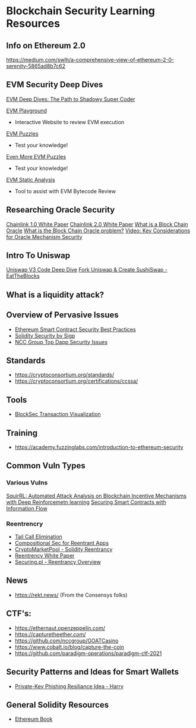 # Blockchain Security Learning Resources

## Info on Ethereum 2.0
https://medium.com/swlh/a-comprehensive-view-of-ethereum-2-0-serenity-5865ad8b7c62

## EVM Security Deep Dives
[EVM Deep Dives: The Path to Shadowy Super Coder](https://noxx.substack.com/p/evm-deep-dives-the-path-to-shadowy?s=r)

[EVM Playground](https://www.evm.codes/playground)
- Interactive Website to review EVM execution

[EVM Puzzles](https://github.com/fvictorio/evm-puzzles)
- Test your knowledge!

[Even More EVM Puzzles](https://github.com/daltyboy11/more-evm-puzzles#readme)
- Test your knowledge!

[EVM Static Analysis](https://github.com/crytic/rattle)
- Tool to assist with EVM Bytecode Review

## Researching Oracle Security 
[Chainlink 1.0 White Paper](https://research.chain.link/whitepaper-v1.pdf?_ga=2.36644448.1328668382.1653585674-852367589.1653585674)
[Chainlink 2.0 White Paper](https://research.chain.link/whitepaper-v2.pdf?_ga=2.36644448.1328668382.1653585674-852367589.1653585674)
[What is a Block Chain Oracle](https://chain.link/education/blockchain-oracles?_ga=2.90581850.1328668382.1653585674-852367589.1653585674)
[What is the Block Chain Oracle problem?](https://blog.chain.link/what-is-the-blockchain-oracle-problem/?_ga=2.267389902.1328668382.1653585674-852367589.1653585674)
[Video: Key Considerations for Oracle Mechanism Security](https://www.youtube.com/watch?v=LgbCNa8yVJE)


## Intro To Uniswap
[Uniswap V3 Code Deep Dive](https://www.youtube.com/watch?v=WCLsIcjLSXc)
[Fork Uniswap & Create SushiSwap - EatTheBlocks](https://www.youtube.com/watch?v=U3fTTqHy7F4)

## What is a liquidity attack?

## Overview of Pervasive Issues
- [Ethereum Smart Contract Security Best Practices](https://consensys.github.io/smart-contract-best-practices)
- [Solidity Security by Sigp](https://github.com/sigp/solidity-security-blog)
- [NCC Group Top Dapp Security Issues](https://dasp.co/)

## Standards 
- https://cryptoconsortium.org/standards/
- https://cryptoconsortium.org/certifications/ccssa/

## Tools
- [BlockSec Transaction Visualization](https://versatile.blocksecteam.com/)

## Training
- https://academy.fuzzinglabs.com/introduction-to-ethereum-security

## Common Vuln Types

### Various Vulns
[SquirRL: Automated Attack Analysis on Blockchain Incentive Mechanisms with Deep Reinforcemetn learning](https://arxiv.org/pdf/1912.01798.pdf)
[Securing Smart Contracts with Information Flow](https://www.cs.cornell.edu/~ethan/papers/ifc-contracts-fab20.pdf)

### Reentrencry 
- [Tail Call Elimination](https://functional-programming-in-elm.netlify.app/recursion/tail-call-elimination.html)
- [Compositional Sec for Reentrant Apps](https://www.cs.cornell.edu/~ethan/papers/serif.pdf)
- [CryptoMarketPool - Solidity Reentrancy](https://cryptomarketpool.com/reentrancy-attack-in-a-solidity-smart-contract/)
- [Reentrency White Paper](https://arxiv.org/pdf/2105.02881.pdf)
- [Securing.pl - Reentrancy Overview](https://www.securing.pl/pl/reentrancy-attack-in-smart-contracts-is-it-still-a-problem/)

## News
- https://rekt.news/ (From the Consensys folks)


## CTF's:
- https://ethernaut.openzeppelin.com/
- https://capturetheether.com/
- https://github.com/nccgroup/GOATCasino
- https://www.cobalt.io/blog/capture-the-coin
- https://github.com/paradigm-operations/paradigm-ctf-2021

## Security Patterns and Ideas for Smart Wallets
- [Private-Key Phishing Resiliance Idea - Harry](https://steemit.com/ethereum/@sniko/my-attempt-to-prevent-private-key-phishing)


## General Solidity Resources
- [Ethereum Book](https://github.com/ethereumbook/ethereumbook)
